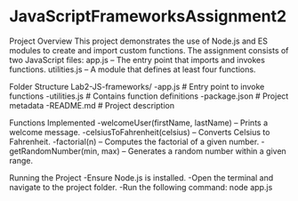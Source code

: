 # JavaScriptFrameworksAssignment2
Project Overview
This project demonstrates the use of Node.js and ES modules to create and import custom functions. The assignment consists of two JavaScript files:
app.js – The entry point that imports and invokes functions.
utilities.js – A module that defines at least four functions.


Folder Structure
Lab2-JS-frameworks/
-app.js          # Entry point to invoke functions
-utilities.js    # Contains function definitions
-package.json    # Project metadata
-README.md       # Project description


Functions Implemented
-welcomeUser(firstName, lastName) – Prints a welcome message.
-celsiusToFahrenheit(celsius) – Converts Celsius to Fahrenheit.
-factorial(n) – Computes the factorial of a given number.
-getRandomNumber(min, max) – Generates a random number within a given range.

Running the Project
-Ensure Node.js is installed.
-Open the terminal and navigate to the project folder.
-Run the following command: node app.js
